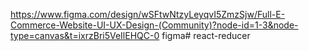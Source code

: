 https://www.figma.com/design/wSFtwNtzyLeyqvI5ZmzSjw/Full-E-Commerce-Website-UI-UX-Design-(Community)?node-id=1-3&node-type=canvas&t=ixrzBri5VeIlEHQC-0 figma#   r e a c t - r e d u c e r  
 
